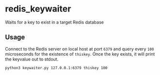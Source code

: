 # redis_keywaiter
Waits for a key to exist in a target Redis database

## Usage
Connect to the Redis server on local host at port `6379` and query every `100` microseconds
for the existence of `thiskey`. Once the key exists, it will print the keyvalue out to stdout.
```
python3 keywaiter.py 127.0.0.1:6379 thiskey 100
```

